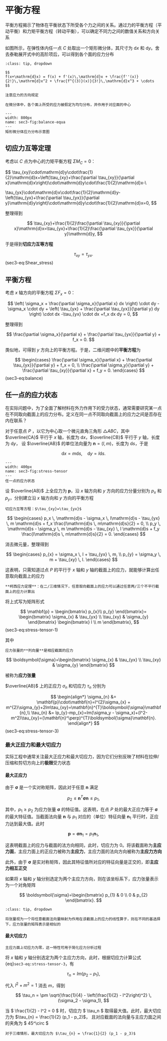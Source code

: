 # 平衡方程

<span class="gray-text">
平衡方程揭示了物体在平衡状态下所受各个力之间的关系。通过力的平衡方程（平动平衡）和力矩平衡方程（转动平衡），可以确定不同力之间的数值关系和方向关系
</span>

如图所示，在弹性体内任一点 $C$ 处取出一个矩形微分体，其尺寸为 $\mathrm{d}x$ 和 $\mathrm{d}y$。舍去泰勒展开式中的高阶项后，可以得到各个面的应力分布

```{admonition} 泰勒展开式
:class: tip, dropdown

$$
f(x+\mathrm{d}x) = f(x) + f'(x)\,\mathrm{d}x + \frac{f''(x)}{2!}\,\mathrm{d}x^2 + \frac{f^{(3)}(x)}{3!}\,\mathrm{d}x^3 + \cdots
$$
```

```{margin}
注意应力的方向规定
```

```{margin}
在微分体中，各个面上所受的应力被假定为均匀分布，并作用于对应面的中心
```

```{figure} ../../../images/Elasticity/chap1/balance-equa.png
---
width: 800px
name: sec3-fig:balance-equa
---
矩形微分体应力分布示意图
```

## 切应力互等定理

考虑以 $C$ 点为中心的力矩平衡方程 $\Sigma M_{C}=0$：

$$
\tau_{xy}\cdot\mathrm{d}y\cdot\frac{1}{2}\mathrm{d}x+\left(\tau_{xy}+\frac{\partial \tau_{xy}}{\partial x}\mathrm{d}x\right)\cdot\mathrm{d}y\cdot\frac{1}{2}\mathrm{d}x-\\

\tau_{yx}\cdot\mathrm{d}x\cdot\frac{1}{2}\mathrm{d}y-\left(\tau_{yx}+\frac{\partial \tau_{yx}}{\partial y}\mathrm{d}y\right)\cdot\mathrm{d}y\cdot\frac{1}{2}\mathrm{d}x=0,
$$

整理得到

$$
\tau_{xy}+\frac{1}{2}\frac{\partial \tau_{xy}}{\partial x}\mathrm{d}x=\tau_{yx}+\frac{1}{2}\frac{\partial \tau_{yx}}{\partial y}\mathrm{d}y,
$$

于是得到**切应力互等方程**

$$
\tau_{xy}=\tau_{yx}.
$$ (sec3-eq:Shear_stress)

## 平衡方程
考虑 $x$ 轴方向的平衡方程 $\Sigma F_{x}=0$：

$$
\left( \sigma_x + \frac{\partial \sigma_x}{\partial x} dx \right) \cdot dy
-\sigma_x \cdot dy
+
\left( \tau_{yx} + \frac{\partial \tau_{yx}}{\partial y} dy \right) \cdot dx
-\tau_{yx} \cdot dx
+f_x dx dy  = 0,
$$

整理得到

$$
\frac{\partial \sigma_x}{\partial x} + \frac{\partial \tau_{yx}}{\partial y} + f_x = 0.
$$

类似地，可得到 $y$ 方向上的平衡方程。于是，二维问题中的**平衡方程**为

$$
\begin{cases}
\frac{\partial \sigma_x}{\partial x} + \frac{\partial \tau_{yx}}{\partial y} + f_x = 0, \\
\frac{\partial \sigma_y}{\partial y} + \frac{\partial \tau_{xy}}{\partial x} + f_y = 0.
\end{cases}
$$ (sec3-eq:balance)

## 任一点的应力状态

在实际问题中，为了全面了解材料在外力作用下的受力状态，通常需要研究某一点在不同取向截面上的应力分布。定义在同一点不同取向截面上的应力之间是否存在内在联系？

对于任意点 $P$ ，以它为中心取一个微元直角三角形 $\triangle ABC$，其中 $\overline{CA}$ 平行于 $x$ 轴，长度为 $\mathrm{d}x$，$\overline{CB}$ 平行于 $y$ 轴，长度为 $\mathrm{d}y$，
设 $\overline{AB}$ 的单位法向量为 $\mathbf{n}=(l,m)$，长度为 $\mathrm{d}s$，于是

$$
\mathrm{d}x = m\mathrm{d}s,\quad \mathrm{d}y = l\mathrm{d}s.
$$

```{figure} ../../../images/Elasticity/chap1/stress-tensor.png
---
width: 400px
name: sec3-fig:stress-tensor
---
任一点的应力状态
```

设 $\overline{AB}$ 上全应力为 $\mathbf{p}$，沿 $x$ 轴方向和 $y$ 方向的应力分量分别为 $p_{x}$ 和 $p_{y}$，分别建立沿 $x$ 轴方向和 $y$ 方向的平衡方程

```{margin}
切应力互等方程：$\tau_{xy}=\tau_{yx}$
```

$$
\begin{cases}
p_x \, \mathrm{d}s - \sigma_x \, l\mathrm{d}s -  \tau_{yx} \, m  \mathrm{d}s + f_x \frac{l\mathrm{d}s \, m\mathrm{d}s}{2} = 0, \\
p_y \, \mathrm{d}s - \sigma_y \, m  \mathrm{d}s -  \tau_{xy} \, l  \mathrm{d}s + f_y \frac{l\mathrm{d}s \, m\mathrm{d}s}{2} = 0.
\end{cases}
$$

消去微元量，整理得到

$$
\begin{cases}
p_{x} = \sigma_x \, l +  \tau_{yx} \, m, \\
p_{y} = \sigma_y \, m  +  \tau_{xy} \, l.
\end{cases}
$$

这表明，只需知道过点 $P$ 的平行于 $x$ 轴和 $y$ 轴的截面上的应力，就能够计算出任意取向截面上的应力

```{note}
**柯西应力定理**：在二/三维情况下，任意取向截面上的应力可以通过任意两/三个不平行截面上的应力计算出
```

将上式写为矩阵形式

$$
\mathbf{p} = \begin{bmatrix}
p_{x}\\
p_{y}
\end{bmatrix}= \begin{bmatrix}
\sigma_{x} & \tau_{yx} \\
\tau_{xy} & \sigma_{y}
\end{bmatrix}
\begin{bmatrix}
l \\
m
\end{bmatrix},
$$ (sec3-eq:stress-tensor-1)

其中

```{margin}
应力张量的**列向量**是相应截面的应力
```

$$
\boldsymbol{\sigma}=\begin{bmatrix}
\sigma_{x} & \tau_{yx} \\
\tau_{xy} & \sigma_{y}
\end{bmatrix}
$$

被称为**应力张量**

$\overline{AB}$ 上的正应力 $\sigma_{n}$ 和切应力 $\tau_{n}$ 分别为

$$
\begin{align*}
\sigma_{n} &= \mathbf{p}\cdot\mathbf{n}=l^{2}\sigma_{x} + m^{2}\sigma_{y}+2lm\tau_{xy}=\mathbf{n}^{T}\boldsymbol{\sigma}\mathbf{n},\\
\tau_{n} &= lp_{y}-mp_{x}=lm(\sigma_y - \sigma_x)+(l^2-m^2)\tau_{xy}=(\mathbf{n}^\perp)^{T}\boldsymbol{\sigma}\mathbf{n}.
\end{align*}
$$ (sec3-eq:stress-tensor-3)

### 最大正应力和最大切应力

实际工程中通常关注最大正应力和最大切应力，因为它们分别反映了材料在拉伸/压缩和剪切方向上的**极限**受力状态

#### 最大正应力

由于 $\boldsymbol{\sigma}$ 是一个实对称矩阵，因此对于任意 $\mathbf{n}$ 满足

$$
p_2 \leq \mathbf{n}^{T}\boldsymbol{\sigma}\mathbf{n} \leq p_1,
$$

其中，$p_{1}\geq p_{2}$ 为应力张量 $\boldsymbol{\sigma}$ 的特征值。这表明，在点 $P$ 处的最大正应力等于 $\boldsymbol{\sigma}$ 的最大特征值。当截面法向量 $\mathbf{n}$ 与 $p_{1}$ 对应的（单位）特征向量 $\mathbf{n}_{1}$ 平行时，正应力达到最大值。此时

$$
\mathbf{p} = \boldsymbol{\sigma}\mathbf{n}_{1} = p_{1}\mathbf{n}_{1},
$$

这表明截面上的应力与截面的法方向相同，此时，切应力为 0。将该截面称为**主应力面**，主应力面上的正应力被称为**主应力**，主应力面的法向方向被称为**主应力方向**

此外，由于 $\boldsymbol{\sigma}$ 是实对称矩阵，因此其特征值所对应的特征向量是正交的，即**主应力相互正交**

如果将 $x$ 轴和 $y$ 轴分别选定为两个主应力方向，则在该坐标系下，应力张量表示为一个对角矩阵

$$
\boldsymbol{\sigma}=\begin{bmatrix}
p_{1} & 0 \\
0 & p_{2}
\end{bmatrix}.
$$

```{admonition} 基变换与张量变换
:class: tip, dropdown

将张量视为一个将任意截面法向量映射为作用在该截面上的应力的线性算子，则在不同的基选择下，应力张量的矩阵表示是相似的
```

#### 最大切应力

```{margin}
主应力面上切应力为零，这一特性可用于简化应力分析过程
```

将 $x$ 轴和 $y$ 轴分别选定为两个主应力方向，此时，根据切应力计算公式 {eq}`sec3-eq:stress-tensor-3`，有

$$
\tau_{n} = lm(p_{2} - p_{1}),
$$

代入 $l^2 + m^2 = 1$ 消去 $m$，得到

$$
\tau_n = \pm \sqrt{\frac{1}{4} - \left(\frac{1}{2} - l^2\right)^2} \, (\sigma_2 - \sigma_1),
$$

当 $ \frac{1}{2} - l^2 = 0 $ 时，切应力 $ \tau_n $ 取得最大值。此时，最大切应力为 $\tau_{n} = \frac{1}{2} (p_1 - p_2)$，
且对应截面的法向量与主应力面之间的夹角为 $ 45^\circ $

```{note}
对于三维情形，最大切应力为 $\tau_{n} = \frac{1}{2} (p_1 - p_3)$
```
